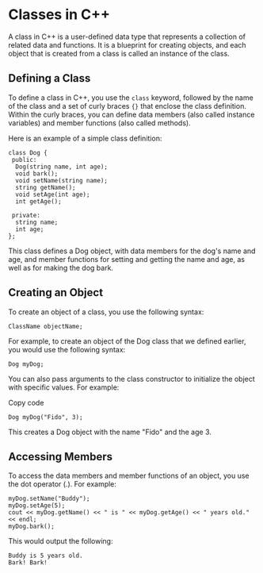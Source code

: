 # Classes in C++

A class in C++ is a user-defined data type that represents a collection of related data and functions. It is a blueprint for creating objects, and each object that is created from a class is called an instance of the class.

## Defining a Class

To define a class in C++, you use the `class` keyword, followed by the name of the class and a set of curly braces `{}` that enclose the class definition. Within the curly braces, you can define data members (also called instance variables) and member functions (also called methods).

Here is an example of a simple class definition:

``` 
class Dog {
 public:
  Dog(string name, int age);
  void bark();
  void setName(string name);
  string getName();
  void setAge(int age);
  int getAge();

 private:
  string name;
  int age;
};
```

This class defines a Dog object, with data members for the dog's name and age, and member functions for setting and getting the name and age, as well as for making the dog bark.

## Creating an Object

To create an object of a class, you use the following syntax:

``` 
ClassName objectName;
```

For example, to create an object of the Dog class that we defined earlier, you would use the following syntax:

``` 
Dog myDog;
```

You can also pass arguments to the class constructor to initialize the object with specific values. For example:

Copy code
``` 
Dog myDog("Fido", 3);
```
This creates a Dog object with the name "Fido" and the age 3.

## Accessing Members

To access the data members and member functions of an object, you use the dot operator (.). For example:

``` 
myDog.setName("Buddy");
myDog.setAge(5);
cout << myDog.getName() << " is " << myDog.getAge() << " years old." << endl;
myDog.bark();
```

This would output the following:

``` 
Buddy is 5 years old.
Bark! Bark!
```